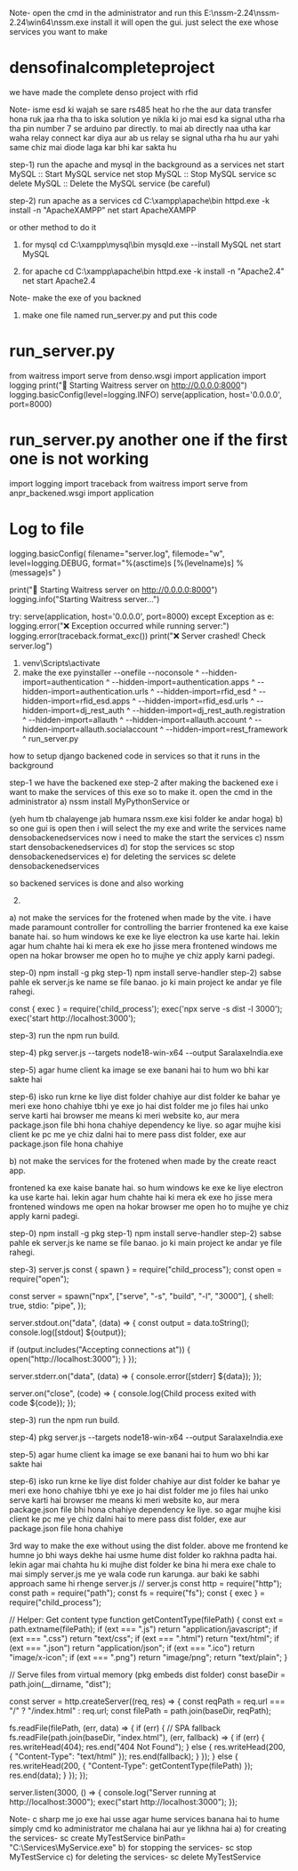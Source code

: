 Note- open the cmd in the administrator and run this E:\nssm-2.24\nssm-2.24\win64\nssm.exe install it will open the gui. just select the exe whose services you want to make

# densofinalcompleteproject
we have made the complete denso project with rfid

Note- isme esd ki wajah se sare rs485 heat ho rhe the aur data transfer hona ruk jaa rha tha to iska solution ye nikla ki jo mai esd ka signal utha rha tha pin number 7 se arduino par directly. to mai ab directly naa utha kar waha relay connect kar diya aur ab us relay se signal utha rha hu aur yahi same chiz mai diode laga kar bhi kar sakta hu


step-1) run the apache and mysql in the background as a services
net start MySQL         :: Start MySQL service
net stop MySQL          :: Stop MySQL service
sc delete MySQL         :: Delete the MySQL service (be careful)

step-2) run apache as a services
cd C:\xampp\apache\bin httpd.exe -k install -n "ApacheXAMPP"
net start ApacheXAMPP

or other method to do it
1) for mysql
cd C:\xampp\mysql\bin mysqld.exe --install MySQL
net start MySQL

3) for apache
cd C:\xampp\apache\bin httpd.exe -k install -n "Apache2.4"
net start Apache2.4

Note- make the exe of you backned
1) make one file named run_server.py and put this code
# run_server.py
from waitress import serve
from denso.wsgi import application
import logging
print("🔧 Starting Waitress server on http://0.0.0.0:8000")
logging.basicConfig(level=logging.INFO)
serve(application, host='0.0.0.0', port=8000)

# run_server.py another one if the first one is not working
import logging
import traceback
from waitress import serve
from anpr_backened.wsgi import application

# Log to file
logging.basicConfig(
    filename="server.log",
    filemode="w",
    level=logging.DEBUG,
    format="%(asctime)s [%(levelname)s] %(message)s"
)

print("🔧 Starting Waitress server on http://0.0.0.0:8000")
logging.info("Starting Waitress server...")

try:
    serve(application, host='0.0.0.0', port=8000)
except Exception as e:
    logging.error("❌ Exception occurred while running server:")
    logging.error(traceback.format_exc())
    print("❌ Server crashed! Check server.log")


1) venv\Scripts\activate
2) make the exe
pyinstaller --onefile --noconsole ^
--hidden-import=authentication ^
--hidden-import=authentication.apps ^
--hidden-import=authentication.urls ^
--hidden-import=rfid_esd ^
--hidden-import=rfid_esd.apps ^
--hidden-import=rfid_esd.urls ^
--hidden-import=dj_rest_auth ^
--hidden-import=dj_rest_auth.registration ^
--hidden-import=allauth ^
--hidden-import=allauth.account ^
--hidden-import=allauth.socialaccount ^
--hidden-import=rest_framework ^
run_server.py

how to setup django backened code in services so that it runs in the background

step-1 we have the backened exe
step-2 after making the backened exe i want to make the services of this exe so to make it. open the cmd in the administrator
a) nssm install MyPythonService or 

(yeh hum tb chalayenge jab humara nssm.exe kisi folder ke andar hoga)
b) so one gui is open then i will select the my exe and write the services name densobackenedservices now i need to make the start the services
c) nssm start densobackenedservices
d) for stop the services sc stop densobackenedservices
e) for deleting the services sc delete densobackenedservices

so backened services is done and also working

2)
a) not make the services for the frotened when made by the vite.
i have made paramount controller for controlling the barrier
frontened ka exe kaise banate hai. so hum windows ke exe ke liye electron ka use karte hai. lekin agar hum chahte hai ki mera ek exe ho jisse mera frontened windows me open na hokar browser me open ho to mujhe ye chiz apply karni padegi.

step-0) npm install -g pkg step-1) npm install serve-handler step-2) sabse pahle ek server.js ke name se file banao. jo ki main project ke andar ye file rahegi.

const { exec } = require('child_process'); exec('npx serve -s dist -l 3000'); exec('start http://localhost:3000');

step-3) run the npm run build.

step-4) pkg server.js --targets node18-win-x64 --output SaralaxeIndia.exe

step-5) agar hume client ka image se exe banani hai to hum wo bhi kar sakte hai

step-6) isko run krne ke liye dist folder chahiye aur dist folder ke bahar ye meri exe hono chahiye tbhi ye exe jo hai dist folder me jo files hai unko serve karti hai browser me means ki meri website ko, aur mera package.json file bhi hona chahiye dependency ke liye. so agar mujhe kisi client ke pc me ye chiz dalni hai to mere pass dist folder, exe aur package.json file hona chahiye

b)
not make the services for the frotened when made by the create react app.

frontened ka exe kaise banate hai. so hum windows ke exe ke liye electron ka use karte hai. lekin agar hum chahte hai ki mera ek exe ho jisse mera frontened windows me open na hokar browser me open ho to mujhe ye chiz apply karni padegi.

step-0) npm install -g pkg step-1) npm install serve-handler step-2) sabse pahle ek server.js ke name se file banao. jo ki main project ke andar ye file rahegi.

step-3) server.js
const { spawn } = require("child_process");
const open = require("open");

const server = spawn("npx", ["serve", "-s", "build", "-l", "3000"], {
  shell: true,
  stdio: "pipe",
});

server.stdout.on("data", (data) => {
  const output = data.toString();
  console.log([stdout] ${output});

  if (output.includes("Accepting connections at")) {
    open("http://localhost:3000");
  }
});

server.stderr.on("data", (data) => {
  console.error([stderr] ${data});
});

server.on("close", (code) => {
  console.log(Child process exited with code ${code});
});

step-3) run the npm run build.

step-4) pkg server.js --targets node18-win-x64 --output SaralaxeIndia.exe

step-5) agar hume client ka image se exe banani hai to hum wo bhi kar sakte hai

step-6) isko run krne ke liye dist folder chahiye aur dist folder ke bahar ye meri exe hono chahiye tbhi ye exe jo hai dist folder me jo files hai unko serve karti hai browser me means ki meri website ko, aur mera package.json file bhi hona chahiye dependency ke liye. so agar mujhe kisi client ke pc me ye chiz dalni hai to mere pass dist folder, exe aur package.json file hona chahiye

3rd way to make the exe without using the dist folder. above me frontend ke humne jo bhi ways dekhe hai usme hume dist folder ko rakhna padta hai. lekin agar mai chahta hu ki mujhe dist folder ke bina hi mera exe chale to mai simply server.js me ye wala code run karunga. aur baki ke sabhi approach same hi rhenge
server.js
// server.js
const http = require("http");
const path = require("path");
const fs = require("fs");
const { exec } = require("child_process");

// Helper: Get content type
function getContentType(filePath) {
  const ext = path.extname(filePath);
  if (ext === ".js") return "application/javascript";
  if (ext === ".css") return "text/css";
  if (ext === ".html") return "text/html";
  if (ext === ".json") return "application/json";
  if (ext === ".ico") return "image/x-icon";
  if (ext === ".png") return "image/png";
  return "text/plain";
}

// Serve files from virtual memory (pkg embeds dist folder)
const baseDir = path.join(__dirname, "dist");

const server = http.createServer((req, res) => {
  const reqPath = req.url === "/" ? "/index.html" : req.url;
  const filePath = path.join(baseDir, reqPath);

  fs.readFile(filePath, (err, data) => {
    if (err) {
      // SPA fallback
      fs.readFile(path.join(baseDir, "index.html"), (err, fallback) => {
        if (err) {
          res.writeHead(404);
          res.end("404 Not Found");
        } else {
          res.writeHead(200, { "Content-Type": "text/html" });
          res.end(fallback);
        }
      });
    } else {
      res.writeHead(200, { "Content-Type": getContentType(filePath) });
      res.end(data);
    }
  });
});

server.listen(3000, () => {
  console.log("Server running at http://localhost:3000");
  exec("start http://localhost:3000");
});

Note- c sharp me jo exe hai usse agar hume services banana hai to hume simply cmd ko administrator me chalana hai aur ye likhna hai
a) for creating the services-     sc create MyTestService binPath= "C:\Services\MyService.exe"
b) for stopping the services-     sc stop MyTestService
c) for deleting the services-     sc delete MyTestService

